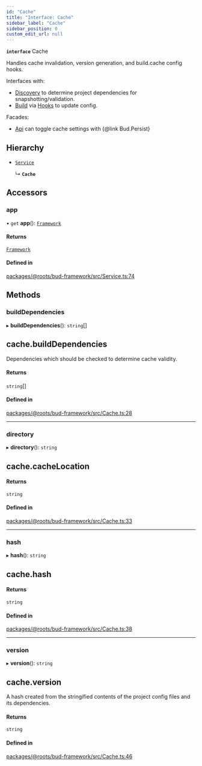 ```yaml
---
id: "Cache"
title: "Interface: Cache"
sidebar_label: "Cache"
sidebar_position: 0
custom_edit_url: null
---
```


**`interface`** Cache

Handles cache invalidation, version generation, and build.cache config hooks.

Interfaces with:

 - [Discovery](../classes/Discovery.md) to determine project dependencies for snapshotting/validation.
 - [Build](Build.md) via [Hooks](Hooks.md) to update config.

Facades:

 - [Api](Api.md) can toggle cache settings with {@link Bud.Persist}

## Hierarchy

- [`Service`](../classes/Service.md)

  ↳ **`Cache`**

## Accessors

### app

• `get` **app**(): [`Framework`](../classes/Framework.md)

#### Returns

[`Framework`](../classes/Framework.md)

#### Defined in

[packages/@roots/bud-framework/src/Service.ts:74](https://github.com/roots/bud/blob/add6758eb/packages/@roots/bud-framework/src/Service.ts#L74)

## Methods

### buildDependencies

▸ **buildDependencies**(): `string`[]

## cache.buildDependencies

Dependencies which should be checked to determine cache
validity.

#### Returns

`string`[]

#### Defined in

[packages/@roots/bud-framework/src/Cache.ts:28](https://github.com/roots/bud/blob/add6758eb/packages/@roots/bud-framework/src/Cache.ts#L28)

___

### directory

▸ **directory**(): `string`

## cache.cacheLocation

#### Returns

`string`

#### Defined in

[packages/@roots/bud-framework/src/Cache.ts:33](https://github.com/roots/bud/blob/add6758eb/packages/@roots/bud-framework/src/Cache.ts#L33)

___

### hash

▸ **hash**(): `string`

## cache.hash

#### Returns

`string`

#### Defined in

[packages/@roots/bud-framework/src/Cache.ts:38](https://github.com/roots/bud/blob/add6758eb/packages/@roots/bud-framework/src/Cache.ts#L38)

___

### version

▸ **version**(): `string`

## cache.version

A hash created from the stringified contents of the project config files
and its dependencies.

#### Returns

`string`

#### Defined in

[packages/@roots/bud-framework/src/Cache.ts:46](https://github.com/roots/bud/blob/add6758eb/packages/@roots/bud-framework/src/Cache.ts#L46)
